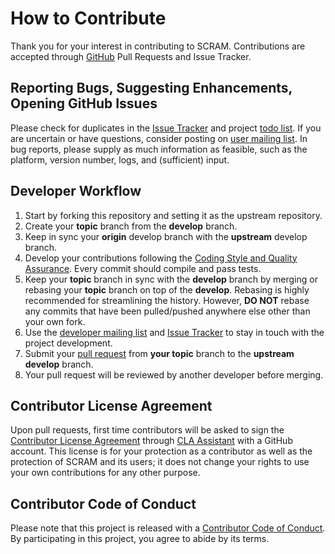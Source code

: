 # How to Contribute

Thank you for your interest in contributing to SCRAM.
Contributions are accepted through [GitHub](https://help.github.com)
Pull Requests and Issue Tracker.


## Reporting Bugs, Suggesting Enhancements, Opening GitHub Issues

Please check for duplicates in the [Issue Tracker] and project [todo list].
If you are uncertain or have questions,
consider posting on [user mailing list].
In bug reports, please supply as much information as feasible,
such as the platform, version number, logs, and (sufficient) input.

[Issue Tracker]: https://github.com/rakhimov/scram/issues?utf8=%E2%9C%93&q=
[todo list]: https://scram-pra.org/doc/todo.html
[user mailing list]: https://groups.google.com/forum/#!forum/scram-users


## Developer Workflow

1. Start by forking this repository and setting it as the upstream repository.
2. Create your **topic** branch from the **develop** branch.
3. Keep in sync your **origin** develop branch with the **upstream** develop branch.
4. Develop your contributions following the [Coding Style and Quality Assurance].
   Every commit should compile and pass tests.
5. Keep your **topic** branch in sync with the **develop** branch
   by merging or rebasing your **topic** branch on top of the **develop**.
   Rebasing is highly recommended for streamlining the history.
   However, **DO NOT** rebase any commits
   that have been pulled/pushed anywhere else other than your own fork.
6. Use the [developer mailing list] and [Issue Tracker]
   to stay in touch with the project development.
7. Submit your [pull request] from **your topic** branch to the **upstream develop** branch.
8. Your pull request will be reviewed by another developer before merging.

[Coding Style and Quality Assurance]: https://scram-pra.org/doc/coding_standards.html
[developer mailing list]: https://groups.google.com/forum/#!forum/scram-dev
[pull request]: https://help.github.com/articles/using-pull-requests/


## Contributor License Agreement

Upon pull requests,
first time contributors will be asked to sign the [Contributor License Agreement]
through [CLA Assistant] with a GitHub account.
This license is for your protection as a contributor
as well as the protection of SCRAM and its users;
it does not change your rights to use your own contributions for any other purpose.

[Contributor License Agreement]: https://github.com/rakhimov/scram/blob/develop/ICLA.md
[CLA Assistant]: https://cla-assistant.io/


## Contributor Code of Conduct

Please note that this project is released with a [Contributor Code of Conduct].
By participating in this project,
you agree to abide by its terms.

[Contributor Code of Conduct]: https://github.com/rakhimov/scram/blob/develop/CODE_OF_CONDUCT.md
